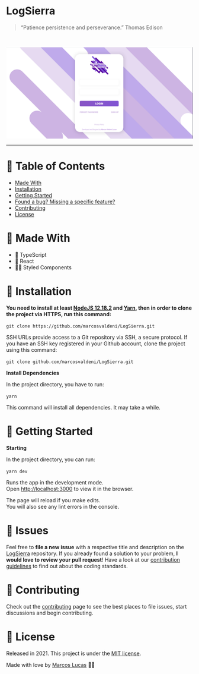 # LogSierra

> “Patience persistence and perseverance.” Thomas Edison

<br />
<p align="center"><img src=".github/thumbnail.png?raw=true"/></p>

---

# :pushpin: Table of Contents
* [Made With](#rocket-made-with)
* [Installation](#construction_worker-installation)
* [Getting Started](#runner-getting-started)
* [Found a bug? Missing a specific feature?](#bug-issues)
* [Contributing](#tada-contributing)
* [License](#closed_book-license)

# :rocket: Made With

* 💠 TypeScript
* 💫 React
* 💅🏻 Styled Components

# :construction_worker: Installation

**You need to install at least [NodeJS 12.18.2](https://nodejs.org/) and [Yarn](https://classic.yarnpkg.com/en/docs/install/), then in order to clone the project via HTTPS, run this command:**

```git clone https://github.com/marcosvaldeni/LogSierra.git```

SSH URLs provide access to a Git repository via SSH, a secure protocol. If you have an SSH key registered in your Github account, clone the project using this command:

```git clone github.com/marcosvaldeni/LogSierra.git```

**Install Dependencies**

In the project directory, you have to run:

`yarn`

This command will install all dependencies. It may take a while.

# :runner: Getting Started

**Starting**

In the project directory, you can run:

`yarn dev`

Runs the app in the development mode.\
Open [http://localhost:3000](http://localhost:3000) to view it in the browser.

The page will reload if you make edits.\
You will also see any lint errors in the console.

# :bug: Issues

Feel free to **file a new issue** with a respective title and description on the [LogSierra](https://github.com/marcosvaldeni/LogSierra/issues) repository. If you already found a solution to your problem, **I would love to review your pull request**! Have a look at our [contribution guidelines](https://github.com/marcosvaldeni/LogSierra/blob/master/CONTRIBUTING.md) to find out about the coding standards.

# :tada: Contributing

Check out the [contributing](https://github.com/marcosvaldeni/LogSierra/blob/master/CONTRIBUTING.md) page to see the best places to file issues, start discussions and begin contributing.

# :closed_book: License

Released in 2021.
This project is under the [MIT license](https://github.com/marcosvaldeni/LogSierra/blob/master/LICENSE).

Made with love by [Marcos Lucas](https://github.com/marcosvaldeni) 💚🚀
